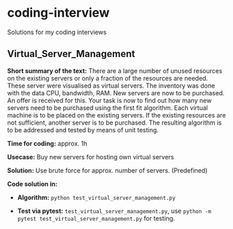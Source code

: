 # coding-interview

Solutions for my coding interviews

## Virtual_Server_Management

**Short summary of the text:** There are a large number of unused resources on the existing servers or only a fraction of the resources are needed. These server were visualised as virtual servers. The inventory was done with the data CPU, bandwidth, RAM. New servers are now to be purchased. An offer is received for this. Your task is now to find out how many new servers need to be purchased using the first fit algorithm. Each virtual machine is to be placed on the existing servers. If the existing resources are not sufficient, another server is to be purchased. The resulting algorithm is to be addressed and tested by means of unit testing.

**Time for coding:** approx. 1h

**Usecase:** Buy new servers for hosting own virtual servers

**Solution:** Use brute force for approx. number of servers. (Predefined)

**Code solution in:**

- **Algorithm:** `python test_virtual_server_management.py`

- **Test via pytest:** `test_virtual_server_management.py`, use `python -m pytest test_virtual_server_management.py` for testing.